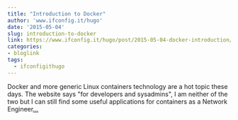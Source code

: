 ```yaml
---
title: "Introduction to Docker"
author: 'www.ifconfig.it/hugo'
date: '2015-05-04'
slug: introduction-to-docker
link: https://www.ifconfig.it/hugo/post/2015-05-04-docker-introduction/
categories:
- bloglink
tags:
  - ifconfigithugo
---
```


Docker and more generic Linux containers technology are a hot topic these days. The website says "for developers and sysadmins", I am neither of the two but I can still find some useful applications for containers as a Network Engineer[... <i class="fas fa-external-link-alt"></i>](https://www.ifconfig.it/hugo/post/2015-05-04-docker-introduction/)

